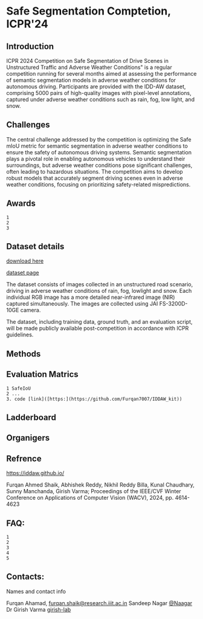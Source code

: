 # Safe Segmentation Comptetion, ICPR'24

## Introduction
ICPR 2024 Competition on Safe Segmentation of Drive Scenes in  Unstructured Traffic and Adverse Weather Conditions" is a regular competition running for several months aimed at assessing the performance of semantic segmentation models in adverse weather conditions for autonomous driving. Participants are provided with the IDD-AW dataset, comprising 5000 pairs of high-quality images with pixel-level annotations, captured under adverse weather conditions such as rain, fog, low light, and snow.

## Challenges
The central challenge addressed by the competition is optimizing the Safe mIoU metric for semantic segmentation in adverse weather conditions to ensure the safety of autonomous driving systems. Semantic segmentation plays a pivotal role in enabling autonomous vehicles to understand their surroundings, but adverse weather conditions pose significant challenges, often leading to hazardous situations. The competition aims to develop robust models that accurately segment driving scenes even in adverse weather conditions, focusing on prioritizing safety-related mispredictions.

## Awards
    1 
    2
    3

## Dataset details

[download here](https://idd.insaan.iiit.ac.in/dataset/download/)

[dataset page](https://iddaw.github.io/)

The dataset consists of images collected in an unstructured road scenario, driving in adverse weather conditions of rain, fog, lowlight and snow. Each individual RGB image has a more detailed near-infrared image (NIR) captured simultaneously. The images are collected using JAI FS-3200D-10GE camera.

The dataset, including training data, ground truth, and an evaluation script, will be made publicly available post-competition in accordance with ICPR guidelines.

## Methods


## Evaluation Matrics
    1 SafeIoU
    2 ...
    3. code [link]([https:](https://github.com/Furqan7007/IDDAW_kit))

## Ladderboard

## Organigers

## Refrence

https://iddaw.github.io/

Furqan Ahmed Shaik, Abhishek Reddy, Nikhil Reddy Billa, Kunal Chaudhary, Sunny Manchanda, Girish Varma; Proceedings of the IEEE/CVF Winter Conference on Applications of Computer Vision (WACV), 2024, pp. 4614-4623

## FAQ:
    1
    2
    3
    4
    5
    
## Contacts: 
 Names and contact info

Furqan Ahamad, furqan.shaik@research.iiit.ac.in 
Sandeep Nagar [@Naagar](https://twitter.com/NaagarRN)
Dr Girish Varma [girish-lab](https://girishvarma.in/)
